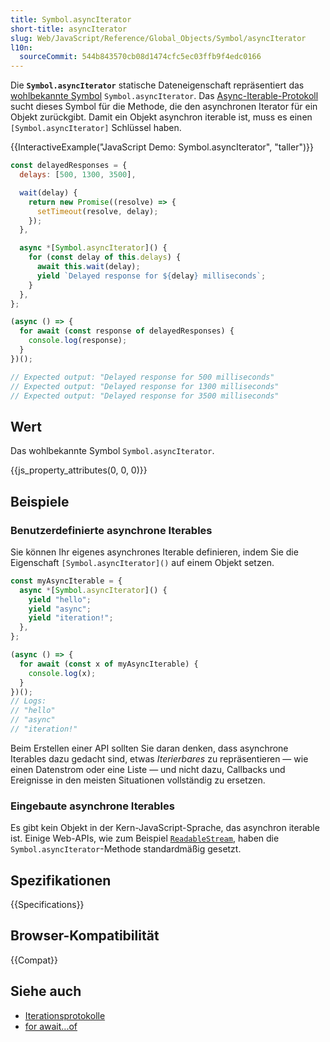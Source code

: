 ```yaml
---
title: Symbol.asyncIterator
short-title: asyncIterator
slug: Web/JavaScript/Reference/Global_Objects/Symbol/asyncIterator
l10n:
  sourceCommit: 544b843570cb08d1474cfc5ec03ffb9f4edc0166
---
```


Die **`Symbol.asyncIterator`** statische Dateneigenschaft repräsentiert das [wohlbekannte Symbol](/de/docs/Web/JavaScript/Reference/Global_Objects/Symbol#well-known_symbols) `Symbol.asyncIterator`. Das [Async-Iterable-Protokoll](/de/docs/Web/JavaScript/Reference/Iteration_protocols#the_async_iterator_and_async_iterable_protocols) sucht dieses Symbol für die Methode, die den asynchronen Iterator für ein Objekt zurückgibt. Damit ein Objekt asynchron iterable ist, muss es einen `[Symbol.asyncIterator]` Schlüssel haben.

{{InteractiveExample("JavaScript Demo: Symbol.asyncIterator", "taller")}}

```js interactive-example
const delayedResponses = {
  delays: [500, 1300, 3500],

  wait(delay) {
    return new Promise((resolve) => {
      setTimeout(resolve, delay);
    });
  },

  async *[Symbol.asyncIterator]() {
    for (const delay of this.delays) {
      await this.wait(delay);
      yield `Delayed response for ${delay} milliseconds`;
    }
  },
};

(async () => {
  for await (const response of delayedResponses) {
    console.log(response);
  }
})();

// Expected output: "Delayed response for 500 milliseconds"
// Expected output: "Delayed response for 1300 milliseconds"
// Expected output: "Delayed response for 3500 milliseconds"
```

## Wert

Das wohlbekannte Symbol `Symbol.asyncIterator`.

{{js_property_attributes(0, 0, 0)}}

## Beispiele

### Benutzerdefinierte asynchrone Iterables

Sie können Ihr eigenes asynchrones Iterable definieren, indem Sie die Eigenschaft `[Symbol.asyncIterator]()` auf einem Objekt setzen.

```js
const myAsyncIterable = {
  async *[Symbol.asyncIterator]() {
    yield "hello";
    yield "async";
    yield "iteration!";
  },
};

(async () => {
  for await (const x of myAsyncIterable) {
    console.log(x);
  }
})();
// Logs:
// "hello"
// "async"
// "iteration!"
```

Beim Erstellen einer API sollten Sie daran denken, dass asynchrone Iterables dazu gedacht sind, etwas _Iterierbares_ zu repräsentieren — wie einen Datenstrom oder eine Liste — und nicht dazu, Callbacks und Ereignisse in den meisten Situationen vollständig zu ersetzen.

### Eingebaute asynchrone Iterables

Es gibt kein Objekt in der Kern-JavaScript-Sprache, das asynchron iterable ist. Einige Web-APIs, wie zum Beispiel [`ReadableStream`](/de/docs/Web/API/ReadableStream), haben die `Symbol.asyncIterator`-Methode standardmäßig gesetzt.

## Spezifikationen

{{Specifications}}

## Browser-Kompatibilität

{{Compat}}

## Siehe auch

- [Iterationsprotokolle](/de/docs/Web/JavaScript/Reference/Iteration_protocols)
- [for await...of](/de/docs/Web/JavaScript/Reference/Statements/for-await...of)
